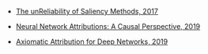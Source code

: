 * [The unReliability of Saliency Methods, 2017](https://arxiv.org/pdf/1711.00867.pdf)

* [Neural Network Attributions: A Causal Perspective, 2019](https://arxiv.org/pdf/1902.02302.pdf)

* [Axiomatic Attribution for Deep Networks, 2019](https://arxiv.org/pdf/1703.01365.pdf)
